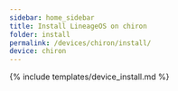 ```yaml
---
sidebar: home_sidebar
title: Install LineageOS on chiron
folder: install
permalink: /devices/chiron/install/
device: chiron
---
```

{% include templates/device_install.md %}
